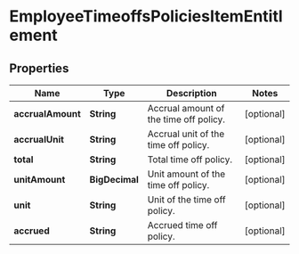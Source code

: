 

# EmployeeTimeoffsPoliciesItemEntitlement


## Properties

| Name | Type | Description | Notes |
|------------ | ------------- | ------------- | -------------|
|**accrualAmount** | **String** | Accrual amount of the time off policy. |  [optional] |
|**accrualUnit** | **String** | Accrual unit of the time off policy. |  [optional] |
|**total** | **String** | Total time off policy. |  [optional] |
|**unitAmount** | **BigDecimal** | Unit amount of the time off policy. |  [optional] |
|**unit** | **String** | Unit of the time off policy. |  [optional] |
|**accrued** | **String** | Accrued time off policy. |  [optional] |



